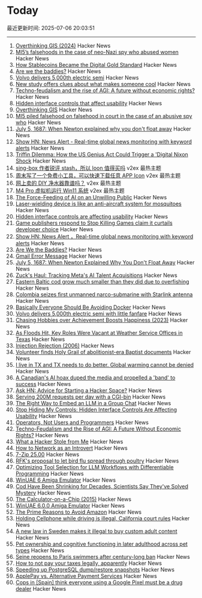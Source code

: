 # Today

最近更新时间: 2025-07-06 20:03:51

--- 
1. [Overthinking GIS (2024)](https://scottsexton.co/post/overthinking_gis/) Hacker News
2. [MI5’s falsehoods in the case of neo-Nazi spy who abused women](https://www.bbc.com/news/articles/c3w4nwdwywno) Hacker News
3. [How Stablecoins Became the Digital Gold Standard](https://www.haebom.dev/archive?tl=en&post=943zqpmqrk14g2wnvy87) Hacker News
4. [Are we the baddies?](https://geohot.github.io//blog/jekyll/update/2025/07/05/are-we-the-baddies.html) Hacker News
5. [Volvo delivers 5,000th electric semi](https://electrek.co/2025/06/29/volvo-delivers-5000th-electric-semi-with-little-fanfare-sending-a-big-message/) Hacker News
6. [New study offers clues about what makes someone cool](https://www.nytimes.com/2025/06/30/well/mind/cool-people-traits-study.html) Hacker News
7. [Techno-feudalism and the rise of AGI: A future without economic rights?](https://arxiv.org/abs/2503.14283) Hacker News
8. [Hidden interface controls that affect usability](https://interactions.acm.org/archive/view/july-august-2025/stop-hiding-my-controls-hidden-interface-controls-are-affecting-usability) Hacker News
9. [Overthinking GIS](https://scottsexton.co/post/overthinking_gis/) Hacker News
10. [MI5 piled falsehood on falsehood in court in the case of an abusive spy who](https://www.bbc.com/news/articles/c3w4nwdwywno) Hacker News
11. [July 5, 1687: When Newton explained why you don't float away](https://multiverseemployeehandbook.com/blog/when-newton-explained-why-you-dont-float-away/) Hacker News
12. [Show HN: News Alert - Real-time global news monitoring with keyword alerts](https://newsalert.im/) Hacker News
13. [Triffin Dilemma: How the US Genius Act Could Trigger a 'Digital Nixon Shock](https://www.haebom.dev/archive?tl=en&post=943zqpmqrk14g2wnvy87) Hacker News
14. [sing-box 作者锐评 stash，所以 loon 值得买吗](https://www.v2ex.com/t/1143297) v2ex 最热主题
15. [周末写了一个免费小工具，可以快速下载任意 APP Icon](https://www.v2ex.com/t/1143287) v2ex 最热主题
16. [网上卖的 DIY 净水器靠谱吗？](https://www.v2ex.com/t/1143286) v2ex 最热主题
17. [M4 Pro 虚拟机运行 Win11 系统](https://www.v2ex.com/t/1143284) v2ex 最热主题
18. [The Force-Feeding of AI on an Unwilling Public](https://www.honest-broker.com/p/the-force-feeding-of-ai-on-an-unwilling) Hacker News
19. [Laser-wielding device is like an anti-aircraft system for mosquitoes](https://newatlas.com/around-the-home/photon-matrix-laser-mosquitoes/) Hacker News
20. [Hidden interface controls are affecting usability](https://interactions.acm.org/archive/view/july-august-2025/stop-hiding-my-controls-hidden-interface-controls-are-affecting-usability) Hacker News
21. [Game publishers respond to Stop Killing Games claim it curtails developer choice](https://www.pcgamer.com/gaming-industry/european-game-publisher-group-responds-to-stop-killing-games-claims-these-proposals-would-curtail-developer-choice/) Hacker News
22. [Show HN: News Alert ，Real-time global news monitoring with keyword alerts](https://newsalert.im/) Hacker News
23. [Are We the Baddies?](https://geohot.github.io//blog/jekyll/update/2025/07/05/are-we-the-baddies.html) Hacker News
24. [Gmail Error Message](https://news.ycombinator.com/item?id=44477590) Hacker News
25. [July 5, 1687: When Newton Explained Why You Don't Float Away](https://multiverseemployeehandbook.com/blog/when-newton-explained-why-you-dont-float-away/) Hacker News
26. [Zuck's Haul: Tracking Meta's AI Talent Acquisitions](https://zuckshaul.com) Hacker News
27. [Eastern Baltic cod grow much smaller than they did due to overfishing](https://www.smithsonianmag.com/smart-news/these-cod-have-been-shrinking-dramatically-for-decades-now-scientists-say-theyve-solved-the-mystery-180986920/) Hacker News
28. [Colombia seizes first unmanned narco-submarine with Starlink antenna](https://www.france24.com/en/americas/20250702-colombia-narco-submarine-starlink) Hacker News
29. [Basically Everyone Should Be Avoiding Docker](https://lukesmith.xyz/articles/everyone-should-be-avoiding-docker/) Hacker News
30. [Volvo delivers 5,000th electric semi with little fanfare](https://electrek.co/2025/06/29/volvo-delivers-5000th-electric-semi-with-little-fanfare-sending-a-big-message/) Hacker News
31. [Chasing Hobbies over Achievement Boosts Happiness (2023)](https://neurosciencenews.com/hedonism-happiness-achievement-23923/) Hacker News
32. [As Floods Hit, Key Roles Were Vacant at Weather Service Offices in Texas](https://www.nytimes.com/2025/07/05/us/politics/texas-floods-warnings-vacancies.html) Hacker News
33. [Injection Rejection (2006)](https://thedailywtf.com/articles/Injection_Rejection) Hacker News
34. [Volunteer finds Holy Grail of abolitionist-era Baptist documents](https://www.bostonherald.com/2025/07/03/baptist-anti-slavery-scroll/) Hacker News
35. [I live in TX and TX needs to do better. Global warming cannot be denied](https://www.cnn.com/2025/07/05/climate/texas-flooding-forecast-response) Hacker News
36. [A Canadian's AI hoax duped the media and propelled a 'band' to success](https://www.cbc.ca/news/entertainment/ai-band-hoax-velvet-sundown-1.7575874) Hacker News
37. [Ask HN: Advice for Starting a Hacker Space?](https://news.ycombinator.com/item?id=44476822) Hacker News
38. [Serving 200M requests per day with a CGI-bin](https://simonwillison.net/2025/Jul/5/cgi-bin-performance/) Hacker News
39. [The Right Way to Embed an LLM in a Group Chat](https://blog.tripjam.app/the-right-way-to-embed-an-llm-in-a-group-chat/) Hacker News
40. [Stop Hiding My Controls: Hidden Interface Controls Are Affecting Usability](https://interactions.acm.org/archive/view/july-august-2025/stop-hiding-my-controls-hidden-interface-controls-are-affecting-usability) Hacker News
41. [Operators, Not Users and Programmers](https://jyn.dev/operators-not-users-and-programmers/) Hacker News
42. [Techno-Feudalism and the Rise of AGI: A Future Without Economic Rights?](https://arxiv.org/abs/2503.14283) Hacker News
43. [What a Hacker Stole from Me](https://mynoise.net/blog.php) Hacker News
44. [How to Network as an Introvert](https://aginfer.bearblog.dev/how-to-network-as-an-introvert/) Hacker News
45. [7-Zip 25.00](https://github.com/ip7z/7zip/releases/tag/25.00) Hacker News
46. [RFK's proposal to let bird flu spread through poultry](https://www.livescience.com/health/flu/rfks-proposal-to-let-bird-flu-spread-through-poultry-could-set-us-up-for-a-pandemic-experts-warn) Hacker News
47. [Optimizing Tool Selection for LLM Workflows with Differentiable Programming](https://viksit.substack.com/p/optimizing-tool-selection-for-llm) Hacker News
48. [WinUAE 6 Amiga Emulator](https://www.winuae.net/) Hacker News
49. [Cod Have Been Shrinking for Decades, Scientists Say They've Solved Mystery](https://www.smithsonianmag.com/smart-news/these-cod-have-been-shrinking-dramatically-for-decades-now-scientists-say-theyve-solved-the-mystery-180986920/) Hacker News
50. [The Calculator-on-a-Chip (2015)](http://www.vintagecalculators.com/html/the_calculator-on-a-chip.html) Hacker News
51. [WinUAE 6.0.0 Amiga Emulator](https://www.winuae.net/) Hacker News
52. [The Prime Reasons to Avoid Amazon](https://blog.thenewoil.org/the-prime-reasons-to-avoid-amazon) Hacker News
53. [Holding Cellphone while driving is illegal, California court rules](https://www.latimes.com/california/story/2025-06-05/holding-your-cell-to-navigate-while-driving-is-illegal-court-says) Hacker News
54. [A new law in Sweden makes it illegal to buy custom adult content](https://www.euronews.com/next/2025/06/22/takes-away-our-safest-option-adult-creators-react-to-law-banning-online-sex-purchases-in-s) Hacker News
55. [Pet ownership and cognitive functioning in later adulthood across pet types](https://www.nature.com/articles/s41598-025-03727-9) Hacker News
56. [Seine reopens to Paris swimmers after century-long ban](https://www.lemonde.fr/en/france/article/2025/07/05/seine-reopens-to-paris-swimmers-after-century-long-ban_6743058_7.html) Hacker News
57. [How to not pay your taxes legally, apparently](https://mrsteinberg.com/how-to-not-pay-your-taxes-legally-apparently/) Hacker News
58. [Speeding up PostgreSQL dump/restore snapshots](https://xata.io/blog/behind-the-scenes-speeding-up-pgstream-snapshots-for-postgresql) Hacker News
59. [ApplePay vs. Alternative Payment Services](https://www.taler.net/en/news/2025-05.html) Hacker News
60. [Cops in [Spain] think everyone using a Google Pixel must be a drug dealer](https://www.androidauthority.com/google-pixel-organized-crime-preferred-phone-3573578/) Hacker News
